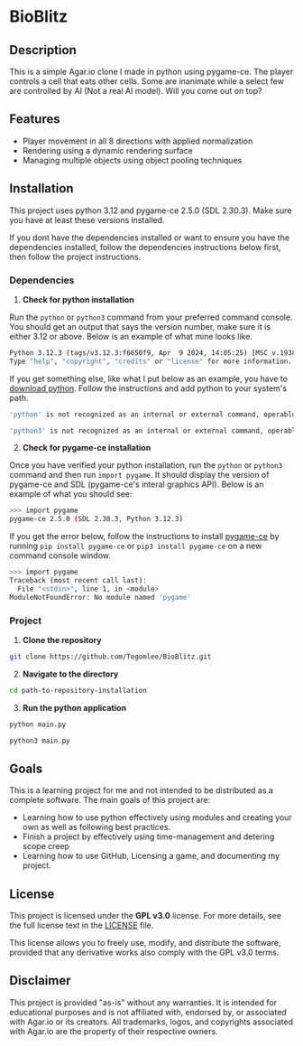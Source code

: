 # BioBlitz

## Description

This is a simple Agar.io clone I made in python using pygame-ce. The player controls a cell that eats other cells. Some are inanimate while a select few are controlled by AI (Not a real AI model). Will you come out on top?

## Features

* Player movement in all 8 directions with applied normalization
* Rendering using a dynamic rendering surface
* Managing multiple objects using object pooling techniques

## Installation

This project uses python 3.12 and pygame-ce 2.5.0 (SDL 2.30.3). Make sure you have at least these versions installed.

If you dont have the dependencies installed or want to ensure you have the dependencies installed, follow the dependencies instructions below first, then follow the project instructions.

### Dependencies

1. **Check for python installation**

Run the `python` or `python3` command from your preferred command console.
You should get an output that says the version number, make sure it is either 3.12 or above. Below is an example of what mine looks like.
```bash
Python 3.12.3 (tags/v3.12.3:f6650f9, Apr  9 2024, 14:05:25) [MSC v.1938 64 bit (AMD64)] on win32
Type "help", "copyright", "credits" or "license" for more information.
```
If you get something else, like what I put below as an example, you have to [download python](https://www.python.org/downloads/). Follow the instructions and add python to your system's path.
```bash
'python' is not recognized as an internal or external command, operable program or batch file.
```
```bash
'python3' is not recognized as an internal or external command, operable program or batch file.
```

2. **Check for pygame-ce installation**

Once you have verified your python installation, run the `python` or `python3` command and then run `import pygame`. It should display the version of pygame-ce and SDL (pygame-ce's interal graphics API). Below is an example of what you should see:
```bash
>>> import pygame
pygame-ce 2.5.0 (SDL 2.30.3, Python 3.12.3)
```
If you get the error below, follow the instructions to install [pygame-ce](https://pyga.me/docs/index.html) by running `pip install pygame-ce` or `pip3 install pygame-ce` on a new command console window.
```bash
>>> import pygame
Traceback (most recent call last):
  File "<stdin>", line 1, in <module>
ModuleNotFoundError: No module named 'pygame'
```

### Project

1. **Clone the repository**
```bash
git clone https://github.com/Tegomlee/BioBlitz.git
```
2. **Navigate to the directory**
```bash
cd path-to-repository-installation
```
3. **Run the python application**
```bash
python main.py
```
```bash
python3 main.py
```

## Goals

This is a learning project for me and not intended to be distributed as a complete software. The main goals of this project are:

* Learning how to use python effectively using modules and creating your own as well as following best practices.
* Finish a project by effectively using time-management and detering scope creep
* Learning how to use GitHub, Licensing a game, and documenting my project.

## License

This project is licensed under the **GPL v3.0** license. For more details, see the full license text in the [LICENSE](./LICENSE) file.

This license allows you to freely use, modify, and distribute the software, provided that any derivative works also comply with the GPL v3.0 terms.

## Disclaimer

This project is provided "as-is" without any warranties. It is intended for educational purposes and is not affiliated with, endorsed by, or associated with Agar.io or its creators. All trademarks, logos, and copyrights associated with Agar.io are the property of their respective owners.